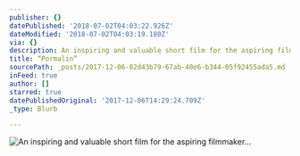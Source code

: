 ```yaml
---
publisher: {}
datePublished: '2018-07-02T04:03:22.926Z'
dateModified: '2018-07-02T04:03:19.180Z'
via: {}
description: An inspiring and valuable short film for the aspiring filmmaker...
title: “Pormalin”
sourcePath: _posts/2017-12-06-82d43b79-67ab-40e6-b344-05f92455ada5.md
inFeed: true
author: []
starred: true
datePublishedOriginal: '2017-12-06T14:29:24.709Z'
_type: Blurb

---
```

![An inspiring and valuable short film for the aspiring filmmaker...](https://the-grid-user-content.s3-us-west-2.amazonaws.com/22e332cb-99df-499c-abf9-f87b52fbfb2f.jpg)
